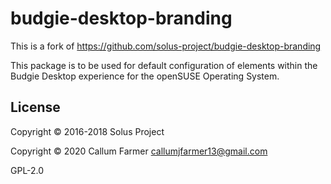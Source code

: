 # budgie-desktop-branding

This is a fork of https://github.com/solus-project/budgie-desktop-branding

This package is to be used for default configuration of elements within
the Budgie Desktop experience for the openSUSE Operating System.


## License

Copyright © 2016-2018 Solus Project

Copyright © 2020 Callum Farmer <callumjfarmer13@gmail.com>


GPL-2.0
